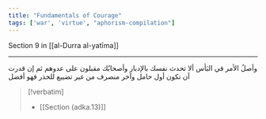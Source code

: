 ```yaml
---
title: "Fundamentals of Courage"
tags: ['war', 'virtue', "aphorism-compilation"]
---
```


 Section 9 in [[al-Durra al-yatīma]]

---
وأصلُ الأمر في البَأس ألا تحدث نفسك بالإدبار وأصحابُك مقبلون على عدوهم ثم إن قدرت أن تكون أول حامل وآخر منصرف من غير تضييع للحذر فهو أفضل

> [!verbatim]
> - [[Section (adka.13)]]
